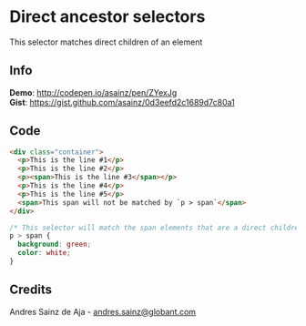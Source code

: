 # Direct ancestor selectors

This selector matches direct children of an element

## Info

__Demo__: http://codepen.io/asainz/pen/ZYexJg  
__Gist__: https://gist.github.com/asainz/0d3eefd2c1689d7c80a1

## Code

```html
<div class="container">
  <p>This is the line #1</p>
  <p>This is the line #2</p>
  <p><span>This is the line #3</span></p>
  <p>This is the line #4</p>
  <p>This is the line #5</p>
  <span>This span will not be matched by `p > span`</span>
</div>
```

```css
/* This selector will match the span elements that are a direct children of a p element */
p > span {
  background: green;
  color: white;
}
```

## Credits

Andres Sainz de Aja - andres.sainz@globant.com
